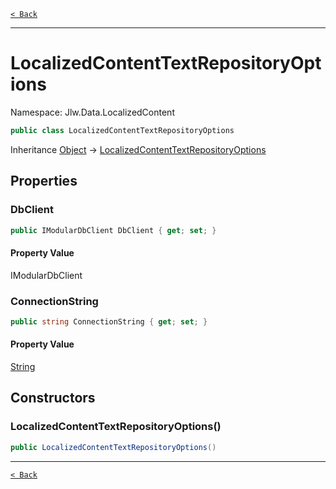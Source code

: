 [`< Back`](./)

---

# LocalizedContentTextRepositoryOptions

Namespace: Jlw.Data.LocalizedContent



```csharp
public class LocalizedContentTextRepositoryOptions
```

Inheritance [Object](https://docs.microsoft.com/en-us/dotnet/api/system.object) → [LocalizedContentTextRepositoryOptions](./jlw.data.localizedcontent.localizedcontenttextrepositoryoptions)

## Properties

### **DbClient**



```csharp
public IModularDbClient DbClient { get; set; }
```

#### Property Value

IModularDbClient<br>

### **ConnectionString**



```csharp
public string ConnectionString { get; set; }
```

#### Property Value

[String](https://docs.microsoft.com/en-us/dotnet/api/system.string)<br>

## Constructors

### **LocalizedContentTextRepositoryOptions()**



```csharp
public LocalizedContentTextRepositoryOptions()
```

---

[`< Back`](./)
